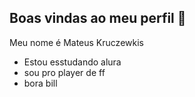 ## Boas vindas ao meu perfil 🖤

Meu nome é Mateus Kruczewkis

 - Estou esstudando alura
 - sou pro player de ff
 - bora bill

